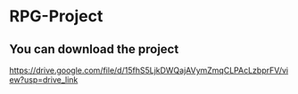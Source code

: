 # RPG-Project

## You can download the project 
https://drive.google.com/file/d/15fhS5LjkDWQajAVymZmqCLPAcLzbprFV/view?usp=drive_link
